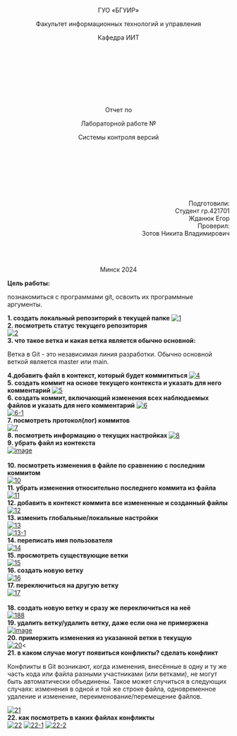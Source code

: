 <p align="center">
ГУО «БГУИР»
</p>
<p align="center">
Факультет информационных технологий и управления
</p>
<p align="center">
Кафедра ИИТ
</p>
<br><br><br><br><br><br><br>
<p align="center">Отчет по</p>
<p align="center">Лабораторной работе №</p>
<p align="center">Системы контроля версий</p>
<br><br><br><br><br><br><br>
<div align="right">Подготовили:</div>
                                                                                                    <div align="right">Студент гр.421701</div>
<div align="right">Жданюк Егор</div>
<div align="right">Проверил:</div>
<div align="right">Зотов Никита Владимирович</div>
<br><br><br>
<p align="center">Минск 2024</p>
<b>Цель работы:</b><p> познакомиться с программами git, освоить их программные аргументы.</p>
<b>1.	создать локальный репозиторий в текущей папке</b>
<a href="https://ibb.co/zfx3nLH"><img src="https://i.ibb.co/ry0B7Lf/1.png" alt="1" border="0"></a><br>
<b>2.	посмотреть статус текущего репозитория</b><br>
<a href="https://ibb.co/JcWzY9y"><img src="https://i.ibb.co/0npf0xF/2.png" alt="2" border="0"></a><br>
<b>3. что такое ветка и какая ветка является обычно основной:</b>
<p>Ветка в Git - это независимая линия разработки. Обычно основной веткой является master или main.</p>
<b>4.добавить файл в контекст, который будет коммититься </b>
<a href="https://ibb.co/mcSfdP4"><img src="https://i.ibb.co/LZvVBs1/4.png" alt="4" border="0"></a><br>
<b>5. создать коммит на основе текущего контекста и указать для него комментарий </b>
<a href="https://ibb.co/xYJ17cf"><img src="https://i.ibb.co/LrnxZqJ/5.png" alt="5" border="0"></a><br>
<b>6. создать коммит, включающий изменения всех наблюдаемых файлов и указать для него комментарий</b>
<a href="https://ibb.co/cybLSY4"><img src="https://i.ibb.co/CwJ23PR/6.png" alt="6" border="0"></a><br /><a target='_blank' href='https://ru.imgbb.com/'></a>
<a href="https://ibb.co/Vp4nkJC"><img src="https://i.ibb.co/rfr8XFp/6-1.png" alt="6-1" border="0"></a><br>
<b>7. посмотреть протокол(лог) коммитов </b><br>
<a href="https://ibb.co/YyG9hSj"><img src="https://i.ibb.co/3MHXcbh/7.png" alt="7" border="0"></a><br>
<b>8. посмотреть информацию о текущих настройках </b>
<a href="https://ibb.co/82pWJQB"><img src="https://i.ibb.co/bLZSxG3/8.png" alt="8" border="0"></a><br>
<b>9. убрать файл из контекста</b><br>
<a href="https://ibb.co/YhhMvhc"><img src="https://i.ibb.co/bXXZpXs/image.png" alt="image" border="0"></a><br /><a target='_blank' href='https://ru.imgbb.com/'></a><br />
<b>10. посмотреть изменения в файле по сравнению с последним коммитом</b><br>
<a href="https://ibb.co/7ypwfXm"><img src="https://i.ibb.co/yskw9Xj/10.png" alt="10" border="0"></a><br>
<b>11. убрать изменения относительно последнего коммита из файла</b><br>
<a href="https://ibb.co/CMH1yr6"><img src="https://i.ibb.co/VQqjGKx/11.png" alt="11" border="0"></a><br>
<b>12. добавить в контекст коммита все измененные и созданный файлы</b><br>
<a href="https://ibb.co/3N5JmKG"><img src="https://i.ibb.co/BZH12kd/12.png" alt="12" border="0"></a><br>
<b>13. изменить глобальные/локальные настройки</b><br>
<a href="https://ibb.co/XFYGG5N"><img src="https://i.ibb.co/GCHrrMB/13.png" alt="13" border="0"></a><br>
<a href="https://ibb.co/Rc0fV45"><img src="https://i.ibb.co/Hqz6kpJ/13-1.png" alt="13-1" border="0"></a><br>
<b>14. переписать имя пользователя</b><br>
<a href="https://ibb.co/379bVyn"><img src="https://i.ibb.co/6m7SGRk/14.png" alt="14" border="0"></a><br>
<b>15. просмотреть существующие ветки</b><br>
<a href="https://ibb.co/G2HJvyW"><img src="https://i.ibb.co/ncP0s97/15.png" alt="15" border="0"></a><br>
<b>16. создать новую ветку</b><br>
<a href="https://ibb.co/r7MNDSS"><img src="https://i.ibb.co/WxFjmww/16.png" alt="16" border="0"></a><br>
<b>17. переключиться на другую ветку</b><br>
<a href="https://ibb.co/NC92kM8"><img src="https://i.ibb.co/r0x2LVC/17.png" alt="17" border="0"></a><br /><a target='_blank' href='https://ru.imgbb.com/'></a><br />
<b>18. создать новую ветку и сразу же переключиться на неё</b><br>
<a href="https://ibb.co/QHNdFV4"><img src="https://i.ibb.co/2MtN7rT/188.png" alt="188" border="0"></a><br>
<b>19. удалить ветку/удалить ветку, даже если она не примержена</b><br>
<a href="https://ibb.co/Sf8GRtk"><img src="https://i.ibb.co/QDRtrPW/image.png" alt="image" border="0"></a><br>
<b>20. примержить изменения из указанной ветки в текущую</b><br>
<a href="https://ibb.co/t8JLHWx"><img src="https://i.ibb.co/Wg2VHYP/20.png" alt="20" border="0"></a><<br>
<b>21. в каком случае могут появиться конфликты? сделать конфликт</b><br>
<p>Конфликты в Git возникают, когда изменения, внесённые в одну и ту же часть кода или файла разными участниками (или ветками), не могут быть автоматически объединены. Такое может случиться в следующих случаях: изменения в одной и той же строке файла, одновременное удаление и изменение, переименование/перемещение файлов.</p>
<a href="https://ibb.co/rMRKtRB"><img src="https://i.ibb.co/q93Ln3H/21.png" alt="21" border="0"></a><br>
<b>22. как посмотреть в каких файлах конфликты</b><br>
<a href="https://ibb.co/QCyYkMx"><img src="https://i.ibb.co/MGFPf7J/22.png" alt="22" border="0"></a>
<a href="https://ibb.co/qJxMfJm"><img src="https://i.ibb.co/0sQjSsY/22-1.png" alt="22-1" border="0"></a>
<a href="https://ibb.co/ZYbYbKf"><img src="https://i.ibb.co/dLHLH6f/22-2.png" alt="22-2" border="0"></a>
